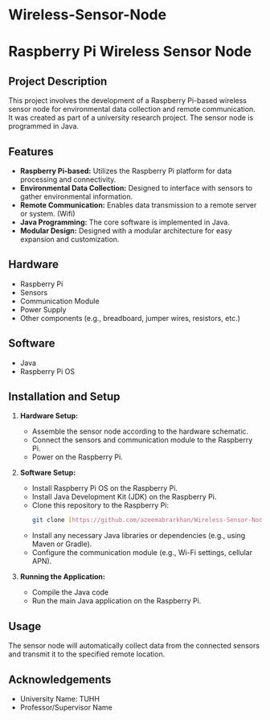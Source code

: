# Wireless-Sensor-Node

# Raspberry Pi Wireless Sensor Node

## Project Description

This project involves the development of a Raspberry Pi-based wireless sensor node for environmental data collection and remote communication.  It was created as part of a university research project. The sensor node is programmed in Java.

## Features

* **Raspberry Pi-based:** Utilizes the Raspberry Pi platform for data processing and connectivity.
* **Environmental Data Collection:** Designed to interface with sensors to gather environmental information.
* **Remote Communication:** Enables data transmission to a remote server or system. (Wifi)
* **Java Programming:** The core software is implemented in Java.
* **Modular Design:** Designed with a modular architecture for easy expansion and customization.
  
## Hardware

* Raspberry Pi
* Sensors
* Communication Module
* Power Supply
* Other components (e.g., breadboard, jumper wires, resistors, etc.)

## Software

* Java
* Raspberry Pi OS

## Installation and Setup

1.  **Hardware Setup:**
    * Assemble the sensor node according to the hardware schematic.
    * Connect the sensors and communication module to the Raspberry Pi.
    * Power on the Raspberry Pi.

2.  **Software Setup:**
    * Install Raspberry Pi OS on the Raspberry Pi.
    * Install Java Development Kit (JDK) on the Raspberry Pi.
    * Clone this repository to the Raspberry Pi:
        ```bash
        git clone [https://github.com/azeemabrarkhan/Wireless-Sensor-Node.git](https://github.com/azeemabrarkhan/Wireless-Sensor-Node.git)
        ```
    * Install any necessary Java libraries or dependencies (e.g., using Maven or Gradle).
    * Configure the communication module (e.g., Wi-Fi settings, cellular APN).

3.  **Running the Application:**
    * Compile the Java code
    * Run the main Java application on the Raspberry Pi.

## Usage

The sensor node will automatically collect data from the connected sensors and transmit it to the specified remote location.

## Acknowledgements
* University Name: TUHH
* Professor/Supervisor Name
